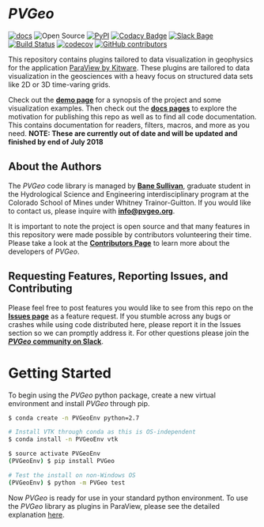 # *PVGeo*

[![docs](https://img.shields.io/badge/docs-built-blue.svg)](http://pvgeo.org) ![Open Source](https://img.shields.io/badge/open--source-yes-brightgreen.svg) [![PyPI](https://img.shields.io/pypi/v/PVGeo.svg)](https://pypi.org/project/PVGeo/) [![Codacy Badge](https://api.codacy.com/project/badge/Grade/4b9e8d0ef37a4f70a2d02c0d53ed096f)](https://www.codacy.com/app/banesullivan/PVGeo?utm_source=github.com&amp;utm_medium=referral&amp;utm_content=OpenGeoVis/PVGeo&amp;utm_campaign=Badge_Grade) [![Slack Bage](http://slack.pvgeo.org/badge.svg)](http://slack.pvgeo.org) [![Build Status](https://travis-ci.org/OpenGeoVis/PVGeo.svg?branch=master)](https://travis-ci.org/OpenGeoVis/PVGeo) [![codecov](https://codecov.io/gh/OpenGeoVis/PVGeo/branch/master/graph/badge.svg)](https://codecov.io/gh/OpenGeoVis/PVGeo/branch/master) [![GitHub contributors](https://img.shields.io/github/contributors/OpenGeoVis/PVGeo.svg)](https://GitHub.com/OpenGeoVis/PVGeo/graphs/contributors/)

This repository contains plugins tailored to data visualization in geophysics for the application [ParaView by Kitware](https://www.paraview.org). These plugins are tailored to data visualization in the geosciences with a heavy focus on structured data sets like 2D or 3D time-varing grids.

Check out the [**demo page**](http://demo.pvgeo.org/) for a synopsis of the project and some visualization examples. Then check out the [**docs pages**](http://pvgeo.org/) to explore the motivation for publishing this repo as well as to find all code documentation. This contains documentation for readers, filters, macros, and more as you need. **NOTE: These are currently out of date and will be updated and finished by end of July 2018**

## About the Authors
The *PVGeo* code library is managed by [**Bane Sullivan**](http://banesullivan.com), graduate student in the Hydrological Science and Engineering interdisciplinary program at the Colorado School of Mines under Whitney Trainor-Guitton. If you would like to contact us, please inquire with [**info@pvgeo.org**](mailto:info@pvgeo.org).

It is important to note the project is open source and that many features in this repository were made possible by contributors volunteering their time. Please take a look at the [**Contributors Page**](https://github.com/OpenGeoVis/PVGeo/graphs/contributors) to learn more about the developers of *PVGeo*.


## Requesting Features, Reporting Issues, and Contributing
Please feel free to post features you would like to see from this repo on the [**Issues page**](https://github.com/OpenGeoVis/PVGeo/issues) as a feature request. If you stumble across any bugs or crashes while using code distributed here, please report it in the Issues section so we can promptly address it. For other questions please join the [***PVGeo* community on Slack**](http://slack.pvgeo.org).


# Getting Started
To begin using the *PVGeo* python package, create a new virtual environment and install *PVGeo* through pip.

```bash
$ conda create -n PVGeoEnv python=2.7

# Install VTK through conda as this is OS-independent
$ conda install -n PVGeoEnv vtk

$ source activate PVGeoEnv
(PVGeoEnv) $ pip install PVGeo

# Test the install on non-Windows OS
(PVGeoEnv) $ python -m PVGeo test
```

Now *PVGeo* is ready for use in your standard python environment. To use the *PVGeo* library as plugins in ParaView, please see the detailed explanation [here](http://pvgeo.org/overview/getting-started/).
